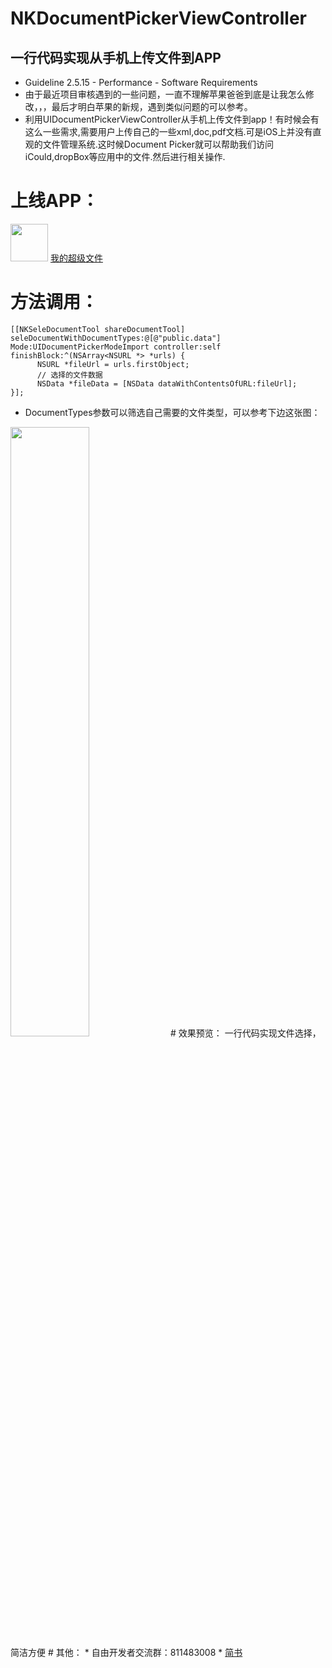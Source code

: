 # NKDocumentPickerViewController

## <a id="如何使用ObjectFromJSON"></a>一行代码实现从手机上传文件到APP
* Guideline 2.5.15 - Performance - Software Requirements
* 由于最近项目审核遇到的一些问题，一直不理解苹果爸爸到底是让我怎么修改，，，最后才明白苹果的新规，遇到类似问题的可以参考。
* 利用UIDocumentPickerViewController从手机上传文件到app！有时候会有这么一些需求,需要用户上传自己的一些xml,doc,pdf文档.可是iOS上并没有直观的文件管理系统.这时候Document Picker就可以帮助我们访问iCould,dropBox等应用中的文件.然后进行相关操作.
# 上线APP：
<img src="https://upload-images.jianshu.io/upload_images/1721864-0feb4befb2dddb9f.png?imageMogr2/auto-orient/strip%7CimageView2/2/w/1240" width="60px" height="60px">
<a href="https://itunes.apple.com/cn/app/我的超级文件/id1397704011?mt=8">我的超级文件</a>

# 方法调用：
```objc
[[NKSeleDocumentTool shareDocumentTool] seleDocumentWithDocumentTypes:@[@"public.data"] Mode:UIDocumentPickerModeImport controller:self finishBlock:^(NSArray<NSURL *> *urls) {
      NSURL *fileUrl = urls.firstObject;
      // 选择的文件数据
      NSData *fileData = [NSData dataWithContentsOfURL:fileUrl];
}];
```
* DocumentTypes参数可以筛选自己需要的文件类型，可以参考下边这张图：
<img src="https://developer.apple.com/library/ios/documentation/FileManagement/Conceptual/understanding_utis/art/conformance_hierarchy.gif" width="50%" height="50%">
# 效果预览：
一行代码实现文件选择，简洁方便
# 其他：
* 自由开发者交流群：811483008
* <a href="https://www.jianshu.com/p/48f2d016e80e">简书</a>
